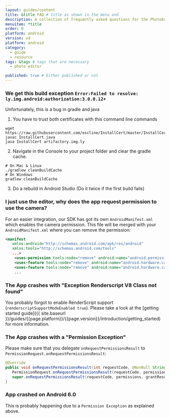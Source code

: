 ```yaml
---
layout: guides/content
title: &title FAQ # title as shown in the menu and 
description: A collection of frequently asked questions for the PhotoEditor SDK for Android including build exceptions, camera permission and known issues.
menuitem: *title
order: 0
platform: android
version: v4
platform: android
category: 
  - guide
  - resource
tags: &tags # tags that are necessary
  - photo editor 

published: true # Either published or not 
---
```


### We get this build exception `Error:Failed to resolve: ly.img.android:authorization:3.0.0.12+`

Unfortunately, this is a bug in gradle and java

1. You have to trust both certificates with this command line commands
```
wget https://raw.githubusercontent.com/escline/InstallCert/master/InstallCert.java
javac InstallCert.java
java InstallCert artifactory.img.ly
```

2. Navigate in the Console to your project folder and clear the gradle cache.
```
# On Mac & Linux
./gradlew cleanBuildCache
# On Windows
gradlew cleanBuildCache
```

3. Do a rebuild in Android Studio (Do it twice if the first build fails)


### I just use the editor, why does the app request permission to use the camera?

For an easier integration, our SDK has got its own `AndroidManifest.xml` which enables the camera
permission. This file will be merged with your `AndroidManifest.xml` where you can remove the
permission:

```xml
<manifest
   xmlns:android="http://schemas.android.com/apk/res/android"
   xmlns:tools="http://schemas.android.com/tools"
   ...>
    <uses-permission tools:node="remove" android:name="android.permission.CAMERA"/>
    <uses-feature tools:node="remove" android:name="android.hardware.camera"/>
    <uses-feature tools:node="remove" android:name="android.hardware.camera.autofocus"/>
    ...
```

### The App crashes with "Exception Renderscript V8 Class not found"

You probably forgot to enable RenderScript support (`renderscriptSupportModeEnabled true`). Please
take a look at the [getting started guide]({{ site.baseurl }}/guides/{{page.platform}}/{{page.version}}/introduction/getting_started) for more information.

### The App crashes with a "Permission Exception"

Please make sure that you delegate `onRequestPermissionsResult` to
`PermissionRequest.onRequestPermissionsResult`:

```java
@Override
public void onRequestPermissionsResult(int requestCode, @NonNull String[] permissions, @NonNull int[] grantResults) {
   PermissionRequest.onRequestPermissionsResult(requestCode, permissions, grantResults);
   super.onRequestPermissionsResult(requestCode, permissions, grantResults);
}
```

### App crashed on Android 6.0

This is probably happening due to a `Permission Exception` as explained above.
